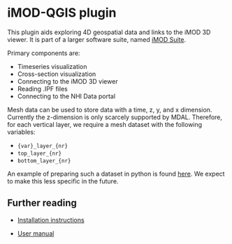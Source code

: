 # iMOD-QGIS plugin
This plugin aids exploring 4D geospatial data and links to the iMOD 3D viewer.
It is part of a larger software suite, named [iMOD Suite](https://deltares.github.io/iMOD-Documentation/index.html). 

Primary components are:

* Timeseries visualization
* Cross-section visualization 
* Connecting to the iMOD 3D viewer
* Reading .IPF files
* Connecting to the NHI Data portal

Mesh data can be used to store data with a time, z, y, 
and x dimension. 
Currently the z-dimension is only scarcely supported by MDAL. 
Therefore, for each vertical layer, 
we require a mesh dataset with the following variables:

* `{var}_layer_{nr}` 
* `top_layer_{nr}`
* `bottom_layer_{nr}` 

An example of preparing such a dataset in python is found 
[here](https://deltares.github.io/iMOD-Documentation/workflow_wq.html#convert-output-data). 
We expect to make this less specific in the future.

## Further reading

* [Installation instructions](https://deltares.github.io/iMOD-Documentation/qgis_install.html)

* [User manual](https://deltares.github.io/iMOD-Documentation/qgis_user_manual.html)
